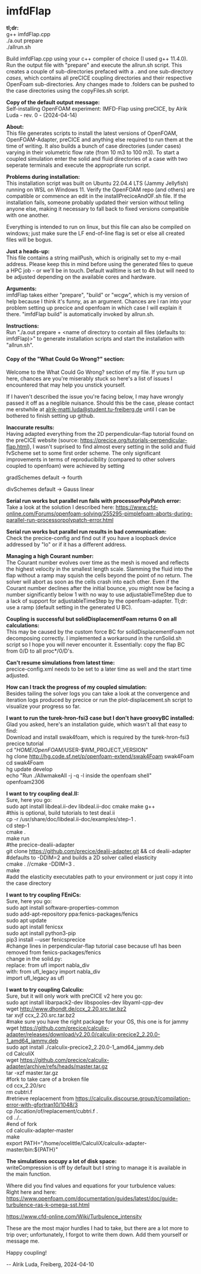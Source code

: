 # imfdFlap
**tl;dr:**  
g++ imfdFlap.cpp  
./a.out prepare  
./allrun.sh  

Build imfdFlap.cpp using your c++ compiler of choice (I used g++ 11.4.0). Run the output file with "prepare" and execute the allrun.sh script. This creates a couple of sub-directories prefaced with a . and one sub-directory *cases*, which contains all preCICE coupling directories and their respective OpenFoam sub-directories. Any changes made to .folders can be pushed to the case directories using the copyFiles.sh script.

**Copy of the default output message:**  
Self-installing OpenFOAM experiment: IMFD-Flap using preCICE, by Alrik Luda - rev. 0 - (2024-04-14)

**About:**  
This file generates scripts to install the latest versions of OpenFOAM, OpenFOAM-Adapter, preCICE and anything else required to run them at the time of writing. It also builds a bunch of case directories (under cases) varying in their volumetric flow rate (from 10 m3 to 100 m3). To start a coupled simulation enter the solid and fluid directories of a case with two seperate terminals and execute the appropriate run script.

**Problems during installation:**  
This installation script was built on Ubuntu 22.04.4 LTS (Jammy Jellyfish) running on WSL on Windows 11. Verify the OpenFOAM repo (and others) are compatible or commence an edit in the installPreciceAndOF.sh file. If the installation fails, someone probably updated their version without telling anyone else, making it necessary to fall back to fixed versions compatible with one another.

Everything is intended to run on linux, but this file can also be compiled on windows; just make sure the LF end-of-line flag is set or else all created files will be bogus.

**Just a heads-up:**  
This file contains a string mailPush, which is originally set to my e-mail address. Please keep this in mind before using the generated files to queue a HPC job - or we'll be in touch. Default walltime is set to 4h but will need to be adjusted depending on the available cores and hardware.

**Arguments:**  
imfdFlap takes either "prepare", "build" or "wcgw", which is my version of help because I think it's funny, as an argument. Chances are I ran into your problem setting up precice and openfoam in which case I will explain it there. "imfdFlap build" is automatically invoked by allrun.sh.

**Instructions:**  
Run "./a.out prepare + <name of directory to contain all files (defaults to: imfdFlap)>" to generate installation scripts and start the installation with "allrun.sh".

#### Copy of the "What Could Go Wrong?" section:

Welcome to the What Could Go Wrong? section of my file. If you turn up here, chances are you're miserably stuck so here's a list of issues I encountered that may help you unstick yourself.

If I haven't described the issue you're facing below, I may have wrongly passed it off as a neglible nuisance. Should this be the case, please contact me erstwhile at alrik-matti.luda@student.tu-freiberg.de until I can be bothered to finish setting up github.

**Inaccurate results:**  
Having adapted everything from the 2D perpendicular-flap tutorial found on the preCICE website (source: https://precice.org/tutorials-perpendicular-flap.html), I wasn't suprised to find almost every setting in the solid and fluid fvScheme set to some first order scheme. The only significant improvements in terms of reproducibility (compared to other solvers coupled to openfoam) were achieved by setting

gradSchemes default -> fourth

divSchemes default -> Gauss linear

**Serial run works but parallel run fails with processorPolyPatch error:**  
Take a look at the solution I described here:  https://www.cfd-online.com/Forums/openfoam-solving/255295-pimplefoam-aborts-during-parallel-run-processorpolypatch-error.html

**Serial run works but parallel run results in bad communication:**  
Check the precice-config and find out if you have a loopback device addressed by "lo" or if it has a different address.

**Managing a high Courant number:**  
The Courant number evolves over time as the mesh is moved and reflects the highest velocity in the smallest length scale. Slamming the fluid into the flap without a ramp may squish the cells beyond the point of no return. The solver will abort as soon as the cells crash into each other. Even if the Courant number declines after the initial bounce, you might now be facing a number significantly below 1 with no way to use adjustableTimeStep due to a lack of support for adjustableTimeStep by the openfoam-adapter. Tl;dr: use a ramp (default setting in the generated U BC).

**Coupling is successful but solidDisplacementFoam returns 0 on all calculations:**  
This may be caused by the custom force BC for solidDisplacementFoam not decomposing correctly. I implemented a workaround in the runSolid.sh script so I hope you will never encounter it. Essentially: copy the flap BC from 0/D to all proc\*/0/D's.

**Can't resume simulations from latest time:**  
precice-config.xml needs to be set to a later time as well and the start time adjusted.

**How can I track the progress of my coupled simulation:**  
Besides tailing the solver logs you can take a look at the convergence and iteration logs produced by precice or run the plot-displacement.sh script to visualize your progress so far.

**I want to run the turek-hron-fsi3 case but I don't have groovyBC installed:**  
Glad you asked, here's an installation guide, which wasn't all that easy to find:  
Download and install swak4foam, which is required by the turek-hron-fsi3 precice tutorial  
cd "$HOME/OpenFOAM/$USER-$WM_PROJECT_VERSION"  
hg clone http://hg.code.sf.net/p/openfoam-extend/swak4Foam swak4Foam  
cd swak4Foam  
hg update develop  
echo "Run ./AllwmakeAll -j -q -l inside the openfoam shell"  
openfoam2306  

**I want to try coupling deal.II:**  
Sure, here you go:  
sudo apt install libdeal.ii-dev libdeal.ii-doc cmake make g++  
\#this is optional, build tutorials to test deal.ii  
cp -r /usr/share/doc/libdeal.ii-doc/examples/step-1 .  
cd step-1  
cmake .  
make run  
\#the precice-dealii-adapter  
git clone https://github.com/precice/dealii-adapter.git && cd dealii-adapter  
\#defaults to -DDIM=2 and builds a 2D solver called elasticity  
cmake . //cmake -DDIM=3 .  
make  
\#add the elasticity executables path to your environment or just copy it into the case directory  

**I want to try coupling FEniCs:**  
Sure, here you go:  
sudo apt install software-properties-common  
sudo add-apt-repository ppa:fenics-packages/fenics  
sudo apt update  
sudo apt install fenicsx  
sudo apt install python3-pip  
pip3 install --user fenicsprecice  
\#change lines in perpendicular-flap tutorial case because ufl has been removed from fenics-packages/fenics  
change in the solid.py:  
replace: from ufl import nabla_div  
with: from ufl_legacy import nabla_div  
        import ufl_legacy as ufl  

**I want to try coupling Calculix:**  
Sure, but it will only work with preCICE v2 here you go:  
sudo apt install libarpack2-dev libspooles-dev libyaml-cpp-dev  
wget http://www.dhondt.de/ccx_2.20.src.tar.bz2  
tar xvjf ccx_2.20.src.tar.bz2  
\#make sure you have the right package for your OS, this one is for jammy  
wget https://github.com/precice/calculix-adapter/releases/download/v2.20.0/calculix-precice2_2.20.0-1_amd64_jammy.deb  
sudo apt install ./calculix-precice2_2.20.0-1_amd64_jammy.deb  
cd CalculiX  
wget https://github.com/precice/calculix-adapter/archive/refs/heads/master.tar.gz  
tar -xzf master.tar.gz  
\#fork to take care of a broken file  
cd ccx_2.20/src  
rm cubtri.f  
\#retrieve replacement from https://calculix.discourse.group/t/compilation-error-with-gfortran10/1048/3  
cp /location/of/replacement/cubtri.f .  
cd ../..  
\#end of fork  
cd calculix-adapter-master  
make  
export PATH="/home/ocelittle/CalculiX/calculix-adapter-master/bin:${PATH}"  

**The simulations occupy a lot of disk space:**  
writeCompression is off by default but I string to manage it is available in the main function.  

Where did you find values and equations for your turbulence values:  
Right here and here:  
https://www.openfoam.com/documentation/guides/latest/doc/guide-turbulence-ras-k-omega-sst.html

https://www.cfd-online.com/Wiki/Turbulence_intensity  

These are the most major hurdles I had to take, but there are a lot more to trip over; unfortunately, I forgot to write them down. Add them yourself or message me.



Happy coupling!

-- Alrik Luda, Freiberg, 2024-04-10
